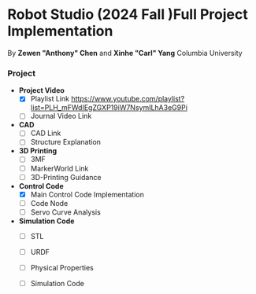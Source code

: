 # Robot Studio (2024 Fall )Full Project Implementation
By **Zewen "Anthony" Chen** and **Xinhe "Carl" Yang** Columbia University


### Project 
- **Project Video**
  - [x] Playlist Link https://www.youtube.com/playlist?list=PLH_mFWdIEgZGXP19iW7NsymILhA3eG9Pi
  - [ ] Journal Video Link

- **CAD**
  - [ ] CAD Link
  - [ ] Structure Explanation

- **3D Printing**
  - [ ] 3MF
  - [ ] MarkerWorld Link
  - [ ] 3D-Printing Guidance

- **Control Code**
  - [x] Main Control Code Implementation
  - [ ] Code Node
  - [ ] Servo Curve Analysis

- **Simulation Code**
  - [ ] STL
  - [ ] URDF
  - [ ] Physical Properties
  - [ ] Simulation Code

